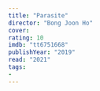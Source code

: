 ```yaml
---
title: "Parasite"
director: "Bong Joon Ho"
cover: 
rating: 10
imdb: "tt6751668"
publishYear: "2019"
read: "2021"
tags:
- 
---
```

